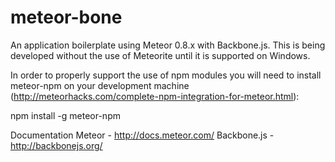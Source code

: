 meteor-bone
================

An application boilerplate using Meteor 0.8.x with Backbone.js. This is being developed
without the use of Meteorite until it is supported on Windows.

In order to properly support the use of npm modules you will need to install meteor-npm
on your development machine (http://meteorhacks.com/complete-npm-integration-for-meteor.html):

npm install -g meteor-npm

Documentation
Meteor - http://docs.meteor.com/
Backbone.js - http://backbonejs.org/

